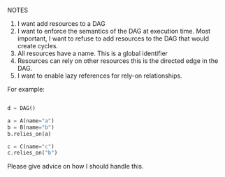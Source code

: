 NOTES
1. I want add resources to a DAG
2. I want to enforce the semantics of the DAG at execution time. Most important, I want to refuse to add resources to the DAG that would create cycles.
3. All resources have a name. This is a global identifier
4. Resources can rely on other resources this is the directed edge in the DAG.
4. I want to enable lazy references for rely-on relationships.

For example:

```Python

d = DAG()

a = A(name="a")
b = B(name="b")
b.relies_on(a)

c = C(name="c")
c.relies_on("b")

```

Please give advice on how I should handle this.
